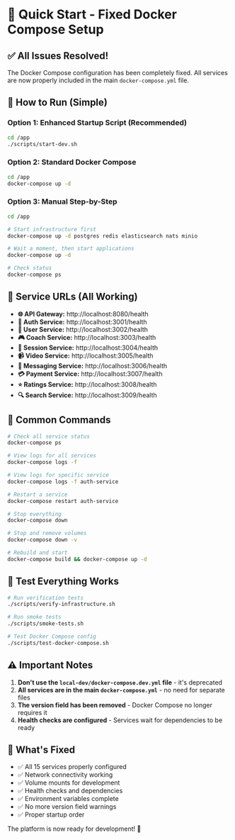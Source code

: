 # 🚀 Quick Start - Fixed Docker Compose Setup

## ✅ All Issues Resolved!

The Docker Compose configuration has been completely fixed. All services are now properly included in the main `docker-compose.yml` file.

## 🎯 How to Run (Simple)

### **Option 1: Enhanced Startup Script (Recommended)**
```bash
cd /app
./scripts/start-dev.sh
```

### **Option 2: Standard Docker Compose**
```bash
cd /app
docker-compose up -d
```

### **Option 3: Manual Step-by-Step**
```bash
cd /app

# Start infrastructure first
docker-compose up -d postgres redis elasticsearch nats minio

# Wait a moment, then start applications
docker-compose up -d

# Check status
docker-compose ps
```

## 📍 Service URLs (All Working)

- **🌐 API Gateway:** http://localhost:8080/health
- **🔐 Auth Service:** http://localhost:3001/health
- **👤 User Service:** http://localhost:3002/health
- **🎮 Coach Service:** http://localhost:3003/health
- **📅 Session Service:** http://localhost:3004/health
- **📹 Video Service:** http://localhost:3005/health
- **💬 Messaging Service:** http://localhost:3006/health
- **💳 Payment Service:** http://localhost:3007/health
- **⭐ Ratings Service:** http://localhost:3008/health
- **🔍 Search Service:** http://localhost:3009/health

## 🔧 Common Commands

```bash
# Check all service status
docker-compose ps

# View logs for all services
docker-compose logs -f

# View logs for specific service
docker-compose logs -f auth-service

# Restart a service
docker-compose restart auth-service

# Stop everything
docker-compose down

# Stop and remove volumes
docker-compose down -v

# Rebuild and start
docker-compose build && docker-compose up -d
```

## 🧪 Test Everything Works

```bash
# Run verification tests
./scripts/verify-infrastructure.sh

# Run smoke tests
./scripts/smoke-tests.sh

# Test Docker Compose config
./scripts/test-docker-compose.sh
```

## ⚠️ Important Notes

1. **Don't use the `local-dev/docker-compose.dev.yml` file** - it's deprecated
2. **All services are in the main `docker-compose.yml`** - no need for separate files
3. **The version field has been removed** - Docker Compose no longer requires it
4. **Health checks are configured** - Services wait for dependencies to be ready

## 🎉 What's Fixed

- ✅ All 15 services properly configured
- ✅ Network connectivity working
- ✅ Volume mounts for development
- ✅ Health checks and dependencies
- ✅ Environment variables complete
- ✅ No more version field warnings
- ✅ Proper startup order

The platform is now ready for development! 🚀